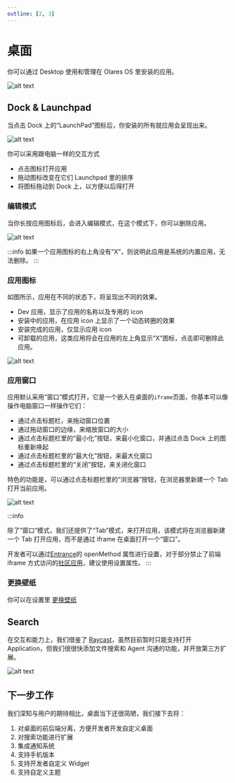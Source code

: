 ```yaml
---
outline: [2, 3]
---
```


# 桌面

你可以通过 Desktop 使用和管理在 Olares OS 里安装的应用。

![alt text](/images/how-to/olares/desktop.jpg)

## Dock & Launchpad

当点击 Dock 上的“LaunchPad”图标后，你安装的所有就应用会呈现出来。

![alt text](/images/how-to/olares/desktop_lauchpad.jpg)

你可以采用跟电脑一样的交互方式

- 点击图标打开应用
- 拖动图标改变在它们 Launchpad 里的排序
- 将图标拖动到 Dock 上，以方便以后得打开

### 编辑模式

当你长按应用图标后，会进入编辑模式，在这个模式下，你可以删除应用。

![alt text](/images/how-to/olares/desktop_application2.jpg)

:::info
如果一个应用图标的右上角没有“X”，则说明此应用是系统的内置应用，无法删除。
:::

### 应用图标

如图所示，应用在不同的状态下，将呈现出不同的效果。

- Dev 应用，显示了应用的名称以及专用的 icon
- 安装中的应用，在应用 icon 上显示了一个动态转圈的效果
- 安装完成的应用，仅显示应用 icon
- 可卸载的应用，这类应用将会在应用的左上角显示“X”图标，点击即可删除此应用。

![alt text](/images/how-to/olares/desktop_application.jpg)

### 应用窗口

应用默认采用“窗口”模式打开，它是一个嵌入在桌面的`iframe`页面，你基本可以像操作电脑窗口一样操作它们：

- 通过点击标题栏，来拖动窗口位置
- 通过拖动窗口的边缘，来缩放窗口的大小
- 通过点击标题栏里的“最小化”按钮，来最小化窗口，并通过点击 Dock 上的图标重新唤起
- 通过点击标题栏里的“最大化”按钮，来最大化窗口
- 通过点击标题栏里的“关闭”按钮，来关闭化窗口

特色的功能是，可以通过点击标题栏里的“浏览器”按钮，在浏览器里新建一个 Tab 打开当前应用。

![alt text](/images/how-to/olares/desktop_window.jpg)

:::info

除了”窗口“模式，我们还提供了“Tab”模式，来打开应用，该模式将在浏览器新建一个 Tab 打开应用，而不是通过 iframe 在桌面打开一个“窗口”。

开发者可以通过[Entrance](../../developer/develop/package/manifest.md#entrances)的 openMethod 属性进行设置，对于部分禁止了前端 iframe 方式访问的[社区应用](../../overview/olares/application.md#社区应用)，建议使用设置属性。
:::

### 更换壁纸

你可以在设置里 [更换壁纸](./settings/wallpaper.md)

## Search

在交互和能力上，我们借鉴了 [Raycast](https://www.raycast.com/)，虽然目前暂时只能支持打开 Application，但我们很很快添加文件搜索和 Agent 沟通的功能，并开放第三方扩展。

![alt text](/images/how-to/olares/desktop_search.jpg)

## 下一步工作

我们深知与用户的期待相比，桌面当下还很简陋，我们接下去将：

1. 对桌面的前后端分离，方便开发者开发自定义桌面
2. 对搜索功能进行扩展
3. 集成通知系统
4. 支持手机版本
5. 支持开发者自定义 Widget
6. 支持自定义主题
